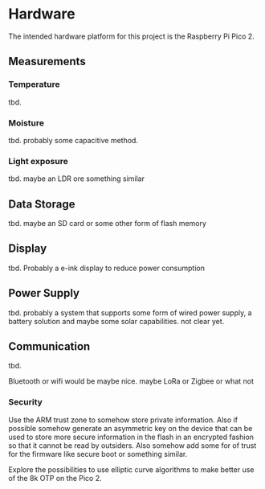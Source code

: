 # Hardware

The intended hardware platform for this project is the Raspberry Pi Pico 2.

## Measurements

### Temperature

tbd.

### Moisture

tbd. probably some capacitive method.

### Light exposure

tbd. maybe an LDR ore something similar

## Data Storage

tbd. maybe an SD card or some other form of flash memory

## Display

tbd. Probably a e-ink display to reduce power consumption

## Power Supply

tbd. probably a system that supports some form of wired power supply, a battery
solution and maybe some solar capabilities. not clear yet.

## Communication

tbd.

Bluetooth or wifi would be maybe nice.
maybe LoRa or Zigbee or what not

### Security

Use the ARM trust zone to somehow store private information. Also if possible
somehow generate an asymmetric key on the device that can be used to store more
secure information in the flash in an encrypted fashion so that it cannot be
read by outsiders. Also somehow add some for of trust for the firmware like
secure boot or something similar.

Explore the possibilities to use elliptic curve algorithms to make better use of
the 8k OTP on the Pico 2.
